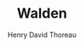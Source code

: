 ---
title: 'Walden'
completed: 2023-12-22
author: 'Henry David Thoreau'
isbn: '978-0-241-26185-9'
---
